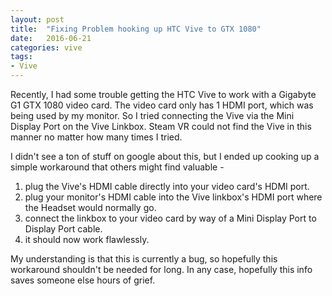 ```yaml
---
layout: post
title:  "Fixing Problem hooking up HTC Vive to GTX 1080"
date:   2016-06-21
categories: vive
tags:
- Vive
---
```

Recently, I had some trouble getting the HTC Vive to work with a Gigabyte G1 GTX 1080 video card.  The video card only has 1 HDMI port, which was being used by my monitor.  So I tried connecting the Vive via the Mini Display Port on the Vive Linkbox.  Steam VR could not find the Vive in this manner no matter how many times I tried.

I didn't see a ton of stuff on google about this, but I ended up cooking up a simple workaround that others might find valuable -

1. plug the Vive's HDMI cable directly into your video card's HDMI port.
2. plug your monitor's HDMI cable into the Vive linkbox's HDMI port where the Headset would normally go.
3. connect the linkbox to your video card by way of a Mini Display Port to Display Port cable.
4. it should now work flawlessly.

My understanding is that this is currently a bug, so hopefully this workaround shouldn't be needed for long. In any case, hopefully this info saves someone else hours of grief.

